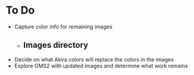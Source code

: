 # To Do
- Capture color info for remaining images
  - Images directory
    - 
- Decide on what Akira colors will replace the colors in the images
- Explore GMS2 with updated images and determine what work remains